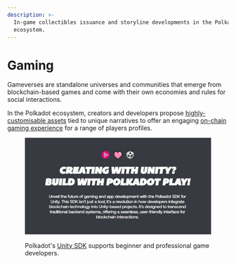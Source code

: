 ```yaml
---
description: >-
  In-game collectibles issuance and storyline developments in the Polkadot
  ecosystem.
---
```


# Gaming

Gameverses are standalone universes and communities that emerge from blockchain-based games and come with their own economies and rules for social interactions.

In the Polkadot ecosystem, creators and developers propose [highly-customisable assets](game-assets.md) tied to unique narratives to offer an engaging [on-chain gaming experience](game-development.md) for a range of players profiles.

<figure><img src="../../../.gitbook/assets/O_GUnitySDK.JPG" alt="Unity SDK fast tracks game development in the Polkadot ecosystem."><figcaption><p>Polkadot's <a href="https://polkadotplay.org/">Unity SDK</a> supports beginner and professional game developers. </p></figcaption></figure>


